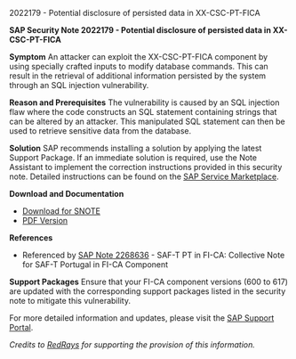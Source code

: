 2022179 - Potential disclosure of persisted data in XX-CSC-PT-FICA

**SAP Security Note 2022179 - Potential disclosure of persisted data in XX-CSC-PT-FICA**

**Symptom**
An attacker can exploit the XX-CSC-PT-FICA component by using specially crafted inputs to modify database commands. This can result in the retrieval of additional information persisted by the system through an SQL injection vulnerability.

**Reason and Prerequisites**
The vulnerability is caused by an SQL injection flaw where the code constructs an SQL statement containing strings that can be altered by an attacker. This manipulated SQL statement can then be used to retrieve sensitive data from the database.

**Solution**
SAP recommends installing a solution by applying the latest Support Package. If an immediate solution is required, use the Note Assistant to implement the correction instructions provided in this security note. Detailed instructions can be found on the [SAP Service Marketplace](https://me.sap.com/service.sap.com/note-assistant).

**Download and Documentation**
- [Download for SNOTE](https://notesdownloads.sap.com/note/0040000012023072017)
- [PDF Version](https://userapps.support.sap.com/sap/support/sfm/notes/print/0002022179?language=en-US&token=96FD6CAE870BAFA6C9FE3B567338BA10)

**References**
- Referenced by [SAP Note 2268636](https://me.sap.com/notes/2268636) - SAF-T PT in FI-CA: Collective Note for SAF-T Portugal in FI-CA Component

**Support Packages**
Ensure that your FI-CA component versions (600 to 617) are updated with the corresponding support packages listed in the security note to mitigate this vulnerability.

For more detailed information and updates, please visit the [SAP Support Portal](https://me.sap.com/).

*Credits to [RedRays](https://redrays.io) for supporting the provision of this information.*